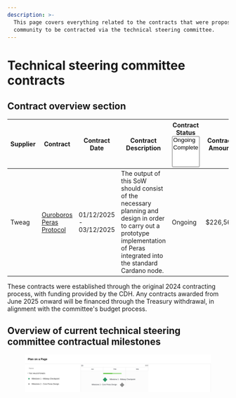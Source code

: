 ```yaml
---
description: >-
  This page covers everything related to the contracts that were proposed by the
  community to be contracted via the technical steering committee.
---
```


# Technical steering committee contracts

## **Contract overview section**

<table data-full-width="true"><thead><tr><th width="114">Supplier</th><th width="141">Contract</th><th width="124">Contract Date</th><th width="439.333251953125">Contract Description</th><th width="130.3333740234375">Contract Status<select multiple><option value="gcTKZEIm6ZZA" label="Ongoing" color="blue"></option><option value="grsrfT4WRgQn" label="Complete" color="blue"></option></select></th><th>Contract Amount</th></tr></thead><tbody><tr><td>Tweag</td><td><a href="tweag-ouroborus-peras-protocol.md">Ouroboros Peras Protocol</a></td><td>01/12/2025 - 03/12/2025</td><td>The output of this SoW should consist of the necessary planning and design in order to carry out a prototype implementation of Peras integrated into the standard Cardano node.</td><td><span data-option="gcTKZEIm6ZZA">Ongoing</span></td><td>$226,569</td></tr></tbody></table>

These contracts were established through the original 2024 contracting process, with funding provided by the CDH. Any contracts awarded from June 2025 onward will be financed through the Treasury withdrawal, in alignment with the committee's budget process.

## Overview of current technical steering committee contractual milestones

<div data-full-width="true"><figure><img src="../../../.gitbook/assets/POAP.png" alt=""><figcaption></figcaption></figure></div>



